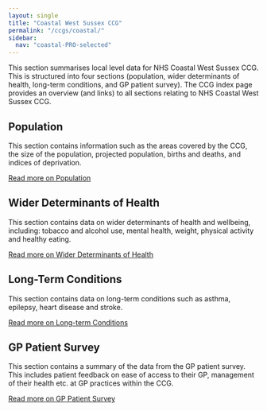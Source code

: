 ```yaml
---
layout: single
title: "Coastal West Sussex CCG"
permalink: "/ccgs/coastal/"
sidebar:
  nav: "coastal-PRO-selected"
---
```


This section summarises local level data for NHS Coastal West Sussex CCG. This is structured into four sections (population, wider determinants of health, long-term conditions, and GP patient survey). The CCG index page provides an overview (and links) to all sections relating to NHS Coastal West Sussex CCG.

## Population
This section contains information such as the areas covered by the CCG, the size of the population, projected population, births and deaths, and indices of deprivation.

[Read more on Population](/ccgs/coastal/population/)

## Wider Determinants of Health
This section contains data on wider determinants of health and wellbeing, including: tobacco and alcohol use, mental health, weight, physical activity and healthy eating.

[Read more on Wider Determinants of Health](/ccgs/coastal/wider-determinants/)

## Long-Term Conditions
This section contains data on long-term conditions such as asthma, epilepsy, heart disease and stroke.

[Read more on Long-term Conditions](/ccgs/coastal/long-term-conditions/)

## GP Patient Survey
This section contains a summary of the data from the GP patient survey. This includes patient feedback on ease of access to their GP, management of their health etc. at GP practices within the CCG.

[Read more on GP Patient Survey](/ccgs/coastal/gp-patient-survey/)